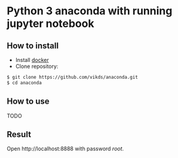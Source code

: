 # Python 3 anaconda with running jupyter notebook

## How to install

* Install [docker](https://docs.docker.com/engine/install/)
* Clone repository:

```bash
$ git clone https://github.com/vikds/anaconda.git
$ cd anaconda
```

## How to use

TODO

## Result

Open http://localhost:8888 with password *root*.
